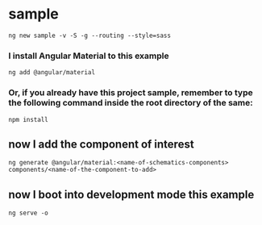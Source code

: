 # sample

```shell
ng new sample -v -S -g --routing --style=sass
```

### I install Angular Material to this example

```shell
ng add @angular/material
```

### Or, if you already have this project sample, remember to type the following command inside the root directory of the same:

```shell
npm install
```

## now I add the component of interest

```shell
ng generate @angular/material:<name-of-schematics-components> components/<name-of-the-component-to-add>
```

## now I boot into development mode this example

```shell
ng serve -o
```
